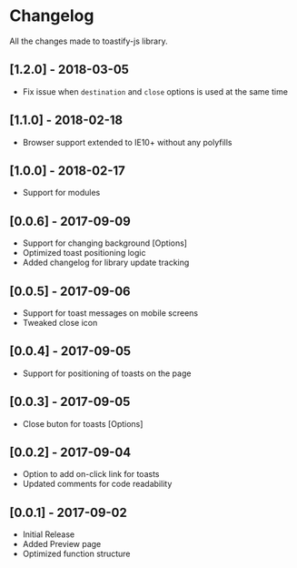 # Changelog
All the changes made to toastify-js library.

## [1.2.0] - 2018-03-05
- Fix issue when `destination` and `close` options is used at the same time

## [1.1.0] - 2018-02-18
- Browser support extended to IE10+ without any polyfills

## [1.0.0] - 2018-02-17
- Support for modules

## [0.0.6] - 2017-09-09
- Support for changing background [Options]
- Optimized toast positioning logic
- Added changelog for library update tracking

## [0.0.5] - 2017-09-06
- Support for toast messages on mobile screens
- Tweaked close icon

## [0.0.4] - 2017-09-05
- Support for positioning of toasts on the page

## [0.0.3] - 2017-09-05
- Close buton for toasts [Options]

## [0.0.2] - 2017-09-04
- Option to add on-click link for toasts
- Updated comments for code readability

## [0.0.1] - 2017-09-02
- Initial Release
- Added Preview page
- Optimized function structure